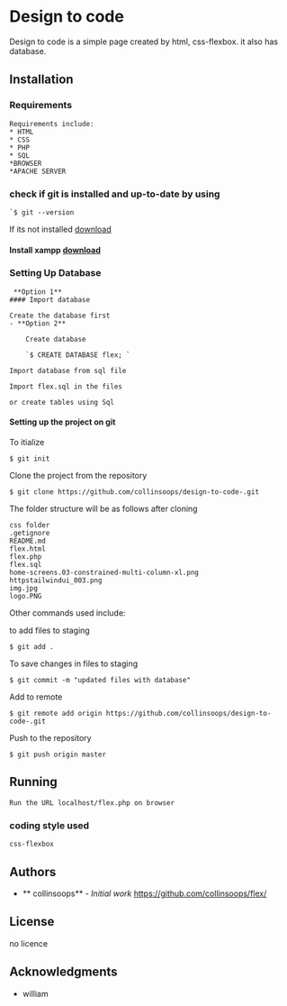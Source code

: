 
# Design to code 
Design to code  is a simple page created by html, css-flexbox. it also has database.


## Installation

### Requirements
```
Requirements include:
* HTML
* CSS
* PHP
* SQL 
*BROWSER
*APACHE SERVER
```
###  check if git is installed and up-to-date by using
```
`$ git --version

```
If its not installed <a href="https://git-scm.com/ ">download</a>


#### Install xampp <a href="https://www.apachefriends.org"> download</a>


### Setting Up Database
```
 **Option 1**
#### Import database

Create the database first
- **Option 2**
    
    Create database
    
    `$ CREATE DATABASE flex; `

Import database from sql file

Import flex.sql in the files

or create tables using Sql

```



#### Setting up the project on git

To itialize

```
$ git init
```

Clone the project from the repository

```
$ git clone https://github.com/collinsoops/design-to-code-.git
```

The folder structure will be as follows after cloning

```
css folder
.getignore
README.md
flex.html
flex.php
flex.sql
home-screens.03-constrained-multi-column-xl.png
httpstailwindui_003.png
img.jpg
logo.PNG 
```

Other commands used include:

to add files to staging
```
$ git add .
```
To save changes in files to staging
```
$ git commit -m "updated files with database"
```
Add to remote
```
$ git remote add origin https://github.com/collinsoops/design-to-code-.git
```
Push to the repository
```
$ git push origin master
```

## Running 
```
Run the URL localhost/flex.php on browser
```


### coding style used
```
css-flexbox
```


## Authors

* ** collinsoops** - *Initial work* https://github.com/collinsoops/flex/


## License
no licence

## Acknowledgments

* william


